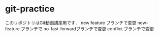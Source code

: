 # git-practice
このリポジトリはGit動画講座用です．
new feature ブランチで変更
new-feature ブランチで
no-fast-forwardブランチで変更
conflict ブランチで変更
